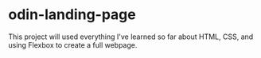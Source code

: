 # odin-landing-page

This project will used everything I've learned so far about HTML, CSS, and using Flexbox to create a full webpage.
